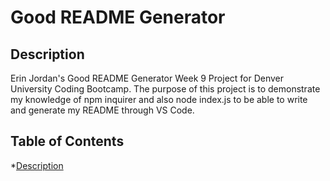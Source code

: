 # Good README Generator

## Description
Erin Jordan's Good README Generator Week 9 Project for Denver University Coding Bootcamp. 
The purpose of this project is to demonstrate my knowledge of npm inquirer and also node index.js to be able to write and generate my README through VS Code.

## Table of Contents
*[Description](#description)
